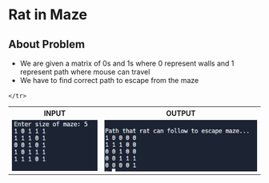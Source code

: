 # Rat in Maze

## About Problem

- We are given a matrix of 0s and 1s where 0 represent walls and 1 represent path where mouse can travel
- We have to find correct path to escape from the maze

<table>
    <th>INPUT</th>
    <th>OUTPUT</th>
    <tr>
        <td>
            <img src = "images/input.png" />
        </td>
        <td>
            <img src = "images/output.png" />
        </td>

    </tr>
</table>